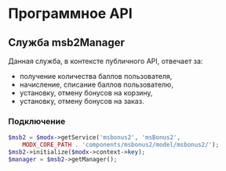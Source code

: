 # Программное API

## Служба msb2Manager

Данная служба, в контексте публичного API, отвечает за:

- получение количества баллов пользователя,
- начисление, списание баллов пользователю,
- установку, отмену бонусов на корзину,
- установку, отмену бонусов на заказ.

### Подключение

```php
$msb2 = $modx->getService('msbonus2', 'msBonus2',
    MODX_CORE_PATH . 'components/msbonus2/model/msbonus2/');
$msb2->initialize($modx->context->key);
$manager = $msb2->getManager();
```
